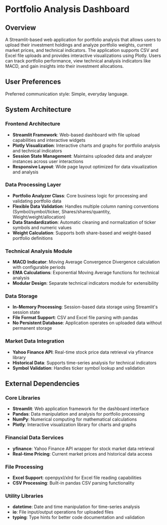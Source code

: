 # Portfolio Analysis Dashboard

## Overview

A Streamlit-based web application for portfolio analysis that allows users to upload their investment holdings and analyze portfolio weights, current market prices, and technical indicators. The application supports CSV and Excel file uploads and provides interactive visualizations using Plotly. Users can track portfolio performance, view technical analysis indicators like MACD, and gain insights into their investment allocations.

## User Preferences

Preferred communication style: Simple, everyday language.

## System Architecture

### Frontend Architecture
- **Streamlit Framework**: Web-based dashboard with file upload capabilities and interactive widgets
- **Plotly Visualization**: Interactive charts and graphs for portfolio analysis and technical indicators
- **Session State Management**: Maintains uploaded data and analyzer instances across user interactions
- **Responsive Layout**: Wide page layout optimized for data visualization and analysis

### Data Processing Layer
- **Portfolio Analyzer Class**: Core business logic for processing and validating portfolio data
- **Flexible Data Validation**: Handles multiple column naming conventions (Symbol/symbol/ticker, Shares/shares/quantity, Weight/weight/allocation)
- **Data Standardization**: Automatic cleaning and normalization of ticker symbols and numeric values
- **Weight Calculation**: Supports both share-based and weight-based portfolio definitions

### Technical Analysis Module
- **MACD Indicator**: Moving Average Convergence Divergence calculation with configurable periods
- **EMA Calculations**: Exponential Moving Average functions for technical analysis
- **Modular Design**: Separate technical indicators module for extensibility

### Data Storage
- **In-Memory Processing**: Session-based data storage using Streamlit's session state
- **File Format Support**: CSV and Excel file parsing with pandas
- **No Persistent Database**: Application operates on uploaded data without permanent storage

### Market Data Integration
- **Yahoo Finance API**: Real-time stock price data retrieval via yfinance library
- **Historical Data**: Supports time-series analysis for technical indicators
- **Symbol Validation**: Handles ticker symbol lookup and validation

## External Dependencies

### Core Libraries
- **Streamlit**: Web application framework for the dashboard interface
- **Pandas**: Data manipulation and analysis for portfolio processing
- **NumPy**: Numerical computing for mathematical calculations
- **Plotly**: Interactive visualization library for charts and graphs

### Financial Data Services
- **yfinance**: Yahoo Finance API wrapper for stock market data retrieval
- **Real-time Pricing**: Current market prices and historical data access

### File Processing
- **Excel Support**: openpyxl/xlrd for Excel file reading capabilities
- **CSV Processing**: Built-in pandas CSV parsing functionality

### Utility Libraries
- **datetime**: Date and time manipulation for time-series analysis
- **io**: File input/output operations for uploaded files
- **typing**: Type hints for better code documentation and validation